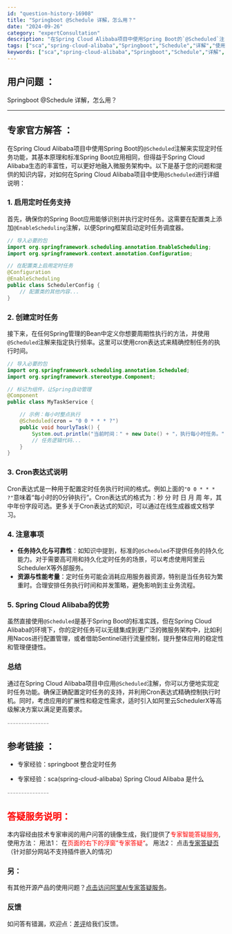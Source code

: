 ```yaml
---
id: "question-history-16908"
title: "Springboot @Schedule 详解，怎么用？"
date: "2024-09-26"
category: "expertConsultation"
description: "在Spring Cloud Alibaba项目中使用Spring Boot的`@Scheduled`注解来实现定时任务功能，其基本原理和标准Spring Boot应用相同，但得益于Spring Cloud Alibaba生态的丰富性，可以更好地融入微服务架构中。以下是基于您的问题和提供的知识内容，对"
tags: ["sca","spring-cloud-alibaba","Springboot","Schedule","详解","使用"]
keywords: ["sca","spring-cloud-alibaba","Springboot","Schedule","详解","使用"]
---
```


## 用户问题 ： 
 Springboot @Schedule 详解，怎么用？  

---------------
## 专家官方解答 ：

在Spring Cloud Alibaba项目中使用Spring Boot的`@Scheduled`注解来实现定时任务功能，其基本原理和标准Spring Boot应用相同，但得益于Spring Cloud Alibaba生态的丰富性，可以更好地融入微服务架构中。以下是基于您的问题和提供的知识内容，对如何在Spring Cloud Alibaba项目中使用`@Scheduled`进行详细说明：

### 1. 启用定时任务支持

首先，确保你的Spring Boot应用能够识别并执行定时任务。这需要在配置类上添加`@EnableScheduling`注解，以便Spring框架启动定时任务调度器。

```java
// 导入必要的包
import org.springframework.scheduling.annotation.EnableScheduling;
import org.springframework.context.annotation.Configuration;

// 在配置类上启用定时任务
@Configuration
@EnableScheduling
public class SchedulerConfig {
    // 配置类的其他内容...
}
```

### 2. 创建定时任务

接下来，在任何Spring管理的Bean中定义你想要周期性执行的方法，并使用`@Scheduled`注解来指定执行频率。这里可以使用cron表达式来精确控制任务的执行时间。

```java
// 导入必要的包
import org.springframework.scheduling.annotation.Scheduled;
import org.springframework.stereotype.Component;

// 标记为组件，让Spring自动管理
@Component
public class MyTaskService {

    // 示例：每小时整点执行
    @Scheduled(cron = "0 0 * * * ?")
    public void hourlyTask() {
        System.out.println("当前时间：" + new Date() + "，执行每小时任务。");
        // 任务逻辑代码...
    }
}
```

### 3. Cron表达式说明

Cron表达式是一种用于配置定时任务执行时间的格式。例如上面的`"0 0 * * * ?"`意味着“每小时的0分钟执行”。Cron表达式的格式为：秒 分 时 日 月 周 年，其中年份字段可选。更多关于Cron表达式的知识，可以通过在线生成器或文档学习。

### 4. 注意事项

- **任务持久化与可靠性**：如知识中提到，标准的`@Scheduled`不提供任务的持久化能力。对于需要高可用和持久化定时任务的场景，可以考虑使用阿里云SchedulerX等外部服务。
- **资源与性能考量**：定时任务可能会消耗应用服务器资源，特别是当任务较为繁重时。合理安排任务执行时间和并发策略，避免影响到主业务流程。

### 5. Spring Cloud Alibaba的优势

虽然直接使用`@Scheduled`是基于Spring Boot的标准实践，但在Spring Cloud Alibaba的环境下，你的定时任务可以无缝集成到更广泛的微服务架构中，比如利用Nacos进行配置管理，或者借助Sentinel进行流量控制，提升整体应用的稳定性和管理便捷性。

### 总结

通过在Spring Cloud Alibaba项目中应用`@Scheduled`注解，你可以方便地实现定时任务功能。确保正确配置定时任务的支持，并利用Cron表达式精确控制执行时机。同时，考虑应用的扩展性和稳定性需求，适时引入如阿里云SchedulerX等高级解决方案以满足更高要求。


<font color="#949494">---------------</font> 


## 参考链接 ：

* 专家经验：springboot 整合定时任务 
 
 * 专家经验：sca(spring-cloud-alibaba) Spring Cloud Alibaba 是什么 


 <font color="#949494">---------------</font> 
 


## <font color="#FF0000">答疑服务说明：</font> 

本内容经由技术专家审阅的用户问答的镜像生成，我们提供了<font color="#FF0000">专家智能答疑服务</font>,使用方法：
用法1： 在<font color="#FF0000">页面的右下的浮窗”专家答疑“</font>。
用法2： 点击[专家答疑页](https://answer.opensource.alibaba.com/docs/intro)（针对部分网站不支持插件嵌入的情况）
### 另：


有其他开源产品的使用问题？[点击访问阿里AI专家答疑服务](https://answer.opensource.alibaba.com/docs/intro)。
### 反馈
如问答有错漏，欢迎点：[差评](https://ai.nacos.io/user/feedbackByEnhancerGradePOJOID?enhancerGradePOJOId=16922)给我们反馈。
